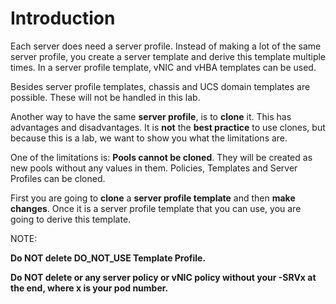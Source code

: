# Introduction

Each server does need a server profile. Instead of making a lot of the same server profile, you create a server template and derive this template multiple times.
In a server profile template, vNIC and vHBA templates can be used.

Besides server profile templates, chassis and UCS domain templates are possible. These will not be handled in this lab.

Another way to have the same **server profile**, is to **clone** it. This has advantages and disadvantages. It is **not** the **best practice** to use clones, but because this is a lab, we want to show you what the limitations are.

One of the limitations is: **Pools cannot be cloned**. They will be created as new pools without any values in them.
Policies, Templates and Server Profiles can be cloned.

First you are going to **clone** a **server profile template** and then **make changes**. 
Once it is a server profile template that you can use, you are going to derive this template.

NOTE:

**Do NOT delete DO_NOT_USE Template Profile.**

**Do NOT delete or any server policy or vNIC policy without your -SRVx at the end, where x is your pod number.**